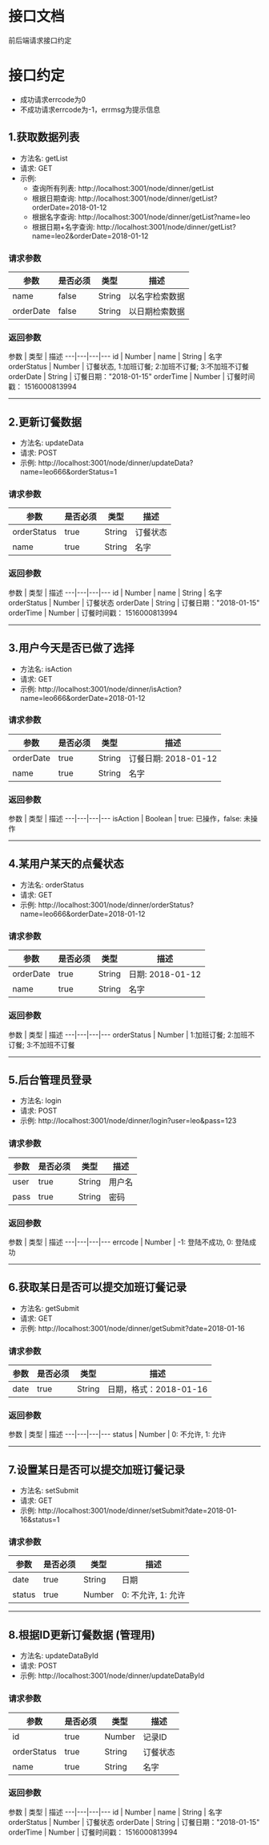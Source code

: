 # 接口文档
前后端请求接口约定

# 接口约定
*   成功请求errcode为0
*   不成功请求errcode为-1，errmsg为提示信息

## 1.获取数据列表
*   方法名: getList
*   请求: GET
*   示例: 
    *   查询所有列表: http://localhost:3001/node/dinner/getList
    *   根据日期查询: http://localhost:3001/node/dinner/getList?orderDate=2018-01-12
    *   根据名字查询: http://localhost:3001/node/dinner/getList?name=leo
    *   根据日期+名字查询: http://localhost:3001/node/dinner/getList?name=leo2&orderDate=2018-01-12

### 请求参数
参数 | 是否必须 | 类型 | 描述
---|---|---|---
name | false | String | 以名字检索数据
orderDate | false | String | 以日期检索数据


### 返回参数
参数 | 类型 | 描述
---|---|---|---
id | Number | 
name | String | 名字
orderStatus | Number | 订餐状态, 1:加班订餐; 2:加班不订餐; 3:不加班不订餐
orderDate | String | 订餐日期："2018-01-15"
orderTime | Number | 订餐时间戳： 1516000813994


---

## 2.更新订餐数据
*   方法名: updateData
*   请求: POST
*   示例: http://localhost:3001/node/dinner/updateData?name=leo666&orderStatus=1

### 请求参数
参数 | 是否必须 | 类型 | 描述
---|---|---|---
orderStatus | true | String | 订餐状态
name | true | String | 名字


### 返回参数
参数 | 类型 | 描述
---|---|---|---
id | Number | 
name | String | 名字
orderStatus | Number | 订餐状态
orderDate | String | 订餐日期："2018-01-15"
orderTime | Number | 订餐时间戳： 1516000813994


---

## 3.用户今天是否已做了选择
*   方法名: isAction
*   请求: GET
*   示例: http://localhost:3001/node/dinner/isAction?name=leo666&orderDate=2018-01-12

### 请求参数
参数 | 是否必须 | 类型 | 描述
---|---|---|---
orderDate | true | String | 订餐日期: 2018-01-12
name | true | String | 名字


### 返回参数
参数 | 类型 | 描述
---|---|---|---
isAction | Boolean | true: 已操作，false: 未操作


---

## 4.某用户某天的点餐状态
*   方法名: orderStatus
*   请求: GET
*   示例: http://localhost:3001/node/dinner/orderStatus?name=leo666&orderDate=2018-01-12

### 请求参数
参数 | 是否必须 | 类型 | 描述
---|---|---|---
orderDate | true | String | 日期: 2018-01-12
name | true | String | 名字


### 返回参数
参数 | 类型 | 描述
---|---|---|---
orderStatus | Number | 1:加班订餐; 2:加班不订餐; 3:不加班不订餐


---

## 5.后台管理员登录
*   方法名: login
*   请求: POST
*   示例: http://localhost:3001/node/dinner/login?user=leo&pass=123

### 请求参数
参数 | 是否必须 | 类型 | 描述
---|---|---|---
user | true | String | 用户名
pass | true | String | 密码


### 返回参数
参数 | 类型 | 描述
---|---|---|---
errcode | Number | -1: 登陆不成功, 0: 登陆成功




---

## 6.获取某日是否可以提交加班订餐记录
*   方法名: getSubmit
*   请求: GET
*   示例: http://localhost:3001/node/dinner/getSubmit?date=2018-01-16

### 请求参数
参数 | 是否必须 | 类型 | 描述
---|---|---|---
date | true | String | 日期，格式：2018-01-16


### 返回参数
参数 | 类型 | 描述
---|---|---|---
status | Number | 0: 不允许, 1: 允许


---

## 7.设置某日是否可以提交加班订餐记录
*   方法名: setSubmit
*   请求: GET
*   示例: http://localhost:3001/node/dinner/setSubmit?date=2018-01-16&status=1

### 请求参数
参数 | 是否必须 | 类型 | 描述
---|---|---|---
date | true | String | 日期
status | true | Number | 0: 不允许, 1: 允许



---

## 8.根据ID更新订餐数据 (管理用)
*   方法名: updateDataById
*   请求: POST
*   示例: http://localhost:3001/node/dinner/updateDataById

### 请求参数
参数 | 是否必须 | 类型 | 描述
---|---|---|---
id | true | Number | 记录ID
orderStatus | true | String | 订餐状态
name | true | String | 名字



### 返回参数
参数 | 类型 | 描述
---|---|---|---
id | Number | 
name | String | 名字
orderStatus | Number | 订餐状态
orderDate | String | 订餐日期："2018-01-15"
orderTime | Number | 订餐时间戳： 1516000813994